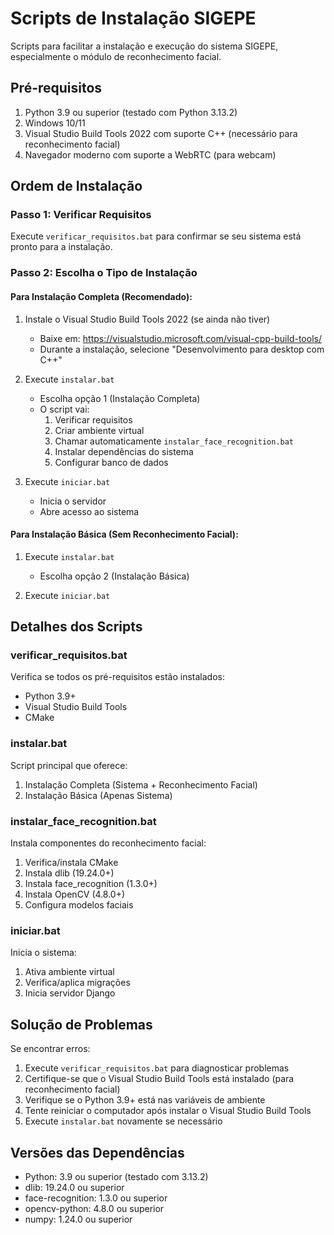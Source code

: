 # Scripts de Instalação SIGEPE

Scripts para facilitar a instalação e execução do sistema SIGEPE, especialmente o módulo de reconhecimento facial.

## Pré-requisitos

1. Python 3.9 ou superior (testado com Python 3.13.2)
2. Windows 10/11
3. Visual Studio Build Tools 2022 com suporte C++ (necessário para reconhecimento facial)
4. Navegador moderno com suporte a WebRTC (para webcam)

## Ordem de Instalação

### Passo 1: Verificar Requisitos
Execute `verificar_requisitos.bat` para confirmar se seu sistema está pronto para a instalação.

### Passo 2: Escolha o Tipo de Instalação

#### Para Instalação Completa (Recomendado):
1. Instale o Visual Studio Build Tools 2022 (se ainda não tiver)
   - Baixe em: https://visualstudio.microsoft.com/visual-cpp-build-tools/
   - Durante a instalação, selecione "Desenvolvimento para desktop com C++"

2. Execute `instalar.bat`
   - Escolha opção 1 (Instalação Completa)
   - O script vai:
     1. Verificar requisitos
     2. Criar ambiente virtual
     3. Chamar automaticamente `instalar_face_recognition.bat`
     4. Instalar dependências do sistema
     5. Configurar banco de dados

3. Execute `iniciar.bat`
   - Inicia o servidor
   - Abre acesso ao sistema

#### Para Instalação Básica (Sem Reconhecimento Facial):
1. Execute `instalar.bat`
   - Escolha opção 2 (Instalação Básica)
   
2. Execute `iniciar.bat`

## Detalhes dos Scripts

### verificar_requisitos.bat
Verifica se todos os pré-requisitos estão instalados:
- Python 3.9+
- Visual Studio Build Tools
- CMake

### instalar.bat
Script principal que oferece:
1. Instalação Completa (Sistema + Reconhecimento Facial)
2. Instalação Básica (Apenas Sistema)

### instalar_face_recognition.bat
Instala componentes do reconhecimento facial:
1. Verifica/instala CMake
2. Instala dlib (19.24.0+)
3. Instala face_recognition (1.3.0+)
4. Instala OpenCV (4.8.0+)
5. Configura modelos faciais

### iniciar.bat
Inicia o sistema:
1. Ativa ambiente virtual
2. Verifica/aplica migrações
3. Inicia servidor Django

## Solução de Problemas

Se encontrar erros:
1. Execute `verificar_requisitos.bat` para diagnosticar problemas
2. Certifique-se que o Visual Studio Build Tools está instalado (para reconhecimento facial)
3. Verifique se o Python 3.9+ está nas variáveis de ambiente
4. Tente reiniciar o computador após instalar o Visual Studio Build Tools
5. Execute `instalar.bat` novamente se necessário

## Versões das Dependências

- Python: 3.9 ou superior (testado com 3.13.2)
- dlib: 19.24.0 ou superior
- face-recognition: 1.3.0 ou superior
- opencv-python: 4.8.0 ou superior
- numpy: 1.24.0 ou superior
